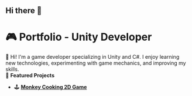 ## Hi there 👋
# 🎮 Portfolio - Unity Developer  
👋 Hi! I'm a game developer specializing in Unity and C#. I enjoy learning new technologies, experimenting with game mechanics, and improving my skills.  
🔹 **Featured Projects**  
- 🕹️ **[Monkey Cooking 2D Game]([(https://github.com/Pukpuk5555/huhu-hauwh.git)])**

<!--
**Pukpuk5555/pukpuk5555** is a ✨ _special_ ✨ repository because its `README.md` (this file) appears on your GitHub profile.

Here are some ideas to get you started:

- 🔭 I’m currently working on ...
- 🌱 I’m currently learning ...
- 👯 I’m looking to collaborate on ...
- 🤔 I’m looking for help with ...
- 💬 Ask me about ...
- 📫 How to reach me: ...
- 😄 Pronouns: ...
- ⚡ Fun fact: ...
-->
